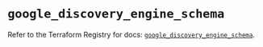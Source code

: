 # `google_discovery_engine_schema`

Refer to the Terraform Registry for docs: [`google_discovery_engine_schema`](https://registry.terraform.io/providers/hashicorp/google/6.49.3/docs/resources/discovery_engine_schema).
